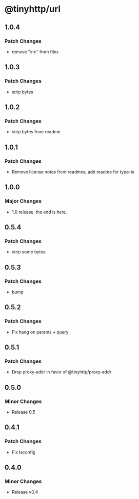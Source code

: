# @tinyhttp/url

## 1.0.4

### Patch Changes

- remove "src" from files

## 1.0.3

### Patch Changes

- strip bytes

## 1.0.2

### Patch Changes

- strip bytes from readme

## 1.0.1

### Patch Changes

- Remove license notes from readmes, add readme for type-is

## 1.0.0

### Major Changes

- 1.0 release. the end is here.

## 0.5.4

### Patch Changes

- strip some bytes

## 0.5.3

### Patch Changes

- bump

## 0.5.2

### Patch Changes

- Fix hang on params + query

## 0.5.1

### Patch Changes

- Drop proxy-addr in favor of @tinyhttp/proxy-addr

## 0.5.0

### Minor Changes

- Release 0.5

## 0.4.1

### Patch Changes

- Fix tsconfig

## 0.4.0

### Minor Changes

- Release v0.4
